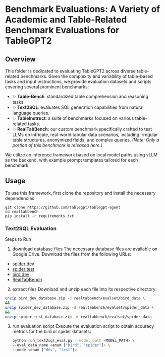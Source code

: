# Benchmark Evaluations: A Variety of Academic and Table-Related Benchmark Evaluations for TableGPT2

## Overview

This folder is dedicated to evaluating TableGPT2 across diverse table-related benchmarks. Given the complexity and variability of table-based tasks and input instructions, we provide evaluation datasets and scripts covering several prominent benchmarks:

- ✨ **Table-Bench**: standardized table comprehension and reasoning tasks.
- ✨ **Text2SQL**: evaluates SQL generation capabilities from natural language queries.
- ✨ **TableInstruct**: a suite of benchmarks focused on various table-related tasks.
- ✨ **RealTabBench**: our custom benchmark specifically crafted to test LLMs on intricate, real-world tabular data scenarios, including irregular table structures, anonymized fields, and complex queries. *(Note: Only a portion of this benchmark is released here.)*

We utilize an inference framework based on local model paths using vLLM as the backend, with example prompt templates tailored for each benchmark.

## Usage

</div>

</details>

To use this framework, first clone the repository and install the necessary dependencies:

```shell
git clone https://github.com/tablegpt/tablegpt-agent
cd realtabbench
pip install -r requirements.txt
```

</div>

</details>

### Text2SQL Evaluation

Steps to Run

1.	download database files
The necessary database files are available on Google Drive. Download the files from the following URLs:
- [spider dev](https://drive.google.com/file/d/15xVsPLEVHXxyfczrAjYYKUEzFX6Jxjzn/view?usp=sharing)
- [spider test](https://drive.google.com/file/d/1O_Bs4Nw4vIjKx2T5IXUgjhG4AxVxCl78/view?usp=sharing)
- [bird dev](https://drive.google.com/file/d/1gXS8syJC0WcyDzX3LT2AdDxs9peWhsyV/view?usp=sharing)
- [RealTabBench](https://drive.google.com/file/d/1-PHf81VKlsI7jiREZ3v82UkHGUghrsTT/view?usp=sharing)

2.	extract files
Download and unzip each file into its respective directory:
   ```bash
   unzip bird_dev_database.zip -d realtabbench/evalset/bird_data \
   &&
   unzip spider_dev_database.zip -d realtabbench/evalset/spider_data \
   && 
   unzip spider_test_database.zip -d realtabbench/evalset/spider_data
   ```

3. run evaluation script
Execute the evaluation script to obtain accuracy metrics for the bird or spider datasets:
   ```bash
   python run_text2sql_eval.py --model_path <MODEL_PATH> \
   --eval_data_name <enum ["bird", "spider"]> \
   --mode <enum ["dev", "test"]>
   ```
